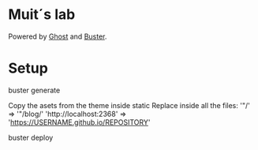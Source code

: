 # Muit´s lab
Powered by [Ghost](http://ghost.org) and [Buster](https://github.com/axitkhurana/buster/).

# Setup

buster generate

Copy the asets from the theme inside static
Replace inside all the files:
'"/'  => '"/blog/'
'http://localhost:2368' => 'https://USERNAME.github.io/REPOSITORY'

buster deploy
